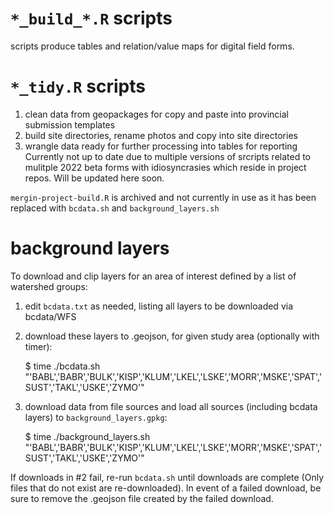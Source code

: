# `*_build_*.R` scripts
scripts produce tables and relation/value maps for digital field forms.

# `*_tidy.R` scripts 
  1. clean data from geopackages for copy and paste into provincial submission templates 
  2. build site directories, rename photos and copy into site directories
  3. wrangle data ready for further processing into tables for reporting
Currently not up to date due to multiple versions of srcripts related to mulitple 2022 beta forms with idiosyncrasies which reside in project repos.  Will be updated here soon.

`mergin-project-build.R` is archived and not currently in use as it has been replaced with `bcdata.sh` and `background_layers.sh` 

# background layers

To download and clip layers for an area of interest defined by a list of watershed groups:

  1. edit `bcdata.txt` as needed, listing all layers to be downloaded via bcdata/WFS
  2. download these layers to .geojson, for given study area (optionally with timer):
  	
  		$ time ./bcdata.sh "'BABL','BABR','BULK','KISP','KLUM','LKEL','LSKE','MORR','MSKE','SPAT','SUST','TAKL','USKE','ZYMO'"
  
  3. download data from file sources and load all sources (including bcdata layers) to `background_layers.gpkg`:
  		
  		$ time ./background_layers.sh "'BABL','BABR','BULK','KISP','KLUM','LKEL','LSKE','MORR','MSKE','SPAT','SUST','TAKL','USKE','ZYMO'"

If downloads in #2 fail, re-run `bcdata.sh` until downloads are complete (Only files that do not exist are re-downloaded). In event of a failed download, be sure to remove the .geojson file created by the failed download.
